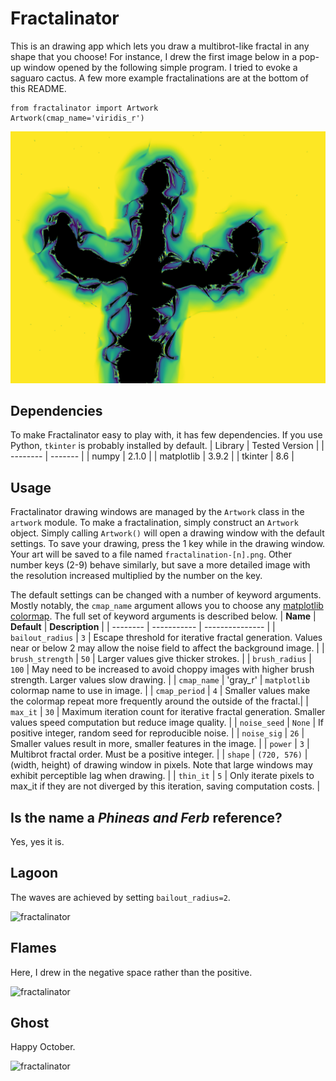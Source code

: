 # Fractalinator

This is an drawing app which lets you draw a multibrot-like fractal in any shape that you choose! For instance, I drew the first image below in a pop-up 
window opened by the following simple program. I tried to evoke a saguaro cactus. A few more example fractalinations are at the bottom of this README.
```
from fractalinator import Artwork
Artwork(cmap_name='viridis_r')
```
![fractalinator](gallery/cactus.png)

## Dependencies
To make Fractalinator easy to play with, it has few dependencies. If you use Python, ```tkinter``` is probably installed by default.
| Library    | Tested Version |
| -------- | ------- |
| numpy  | 2.1.0    |
| matplotlib | 3.9.2     |
| tkinter | 8.6 |

## Usage
Fractalinator drawing windows are managed by the ```Artwork``` class in the ```artwork``` module. To make a fractalination, simply construct an ```Artwork``` object. 
Simply calling ```Artwork()``` will open a drawing window with the default settings. To save your drawing, press the 1 key while in the drawing window. 
Your art will be saved to a file named ```fractalination-[n].png```. Other number keys (2-9) behave similarly, but save a more detailed image with the resolution 
increased multiplied by the number on the key.

The default settings can be changed with a number of keyword arguments. Mostly notably, the ```cmap_name``` argument allows you to choose any [matplotlib colormap](https://matplotlib.org/stable/gallery/color/colormap_reference.html). The full set of keyword arguments is described below.
| **Name** | **Default** | **Description** |
| -------- | ----------- | --------------- |
| ```bailout_radius``` | ```3``` | Escape threshold for iterative fractal generation. Values near or below 2 may allow the noise field to affect the background image. |
| ```brush_strength``` | ```50``` | Larger values give thicker strokes. |
| ```brush_radius``` | ```100``` | May need to be increased to avoid choppy images with higher brush strength. Larger values slow drawing. |
| ```cmap_name``` | 'gray_r' | ```matplotlib``` colormap name to use in image. |
| ```cmap_period``` | ```4``` | Smaller values make the colormap repeat more frequently around the outside of the fractal.|
| ```max_it``` | ```30``` | Maximum iteration count for iterative fractal generation. Smaller values speed computation but reduce image quality. |
| ```noise_seed``` | ```None``` | If positive integer, random seed for reproducible noise. |
| ```noise_sig``` | ```26``` | Smaller values result in more, smaller features in the image. |
| ```power``` | ```3``` | Multibrot fractal order. Must be a positive integer. |
| ```shape``` | ```(720, 576)``` | (width, height) of drawing window in pixels. Note that large windows may exhibit perceptible lag when drawing. |
| ```thin_it``` | ```5``` | Only iterate pixels to max_it if they are not diverged by this iteration, saving computation costs. |

## Is the name a *Phineas and Ferb* reference?
Yes, yes it is.

## Lagoon
The waves are achieved by setting ```bailout_radius=2```.

![fractalinator](gallery/lagoon.png)

## Flames
Here, I drew in the negative space rather than the positive.

![fractalinator](gallery/flames.png)

## Ghost
Happy October.

![fractalinator](gallery/ghost.png)
